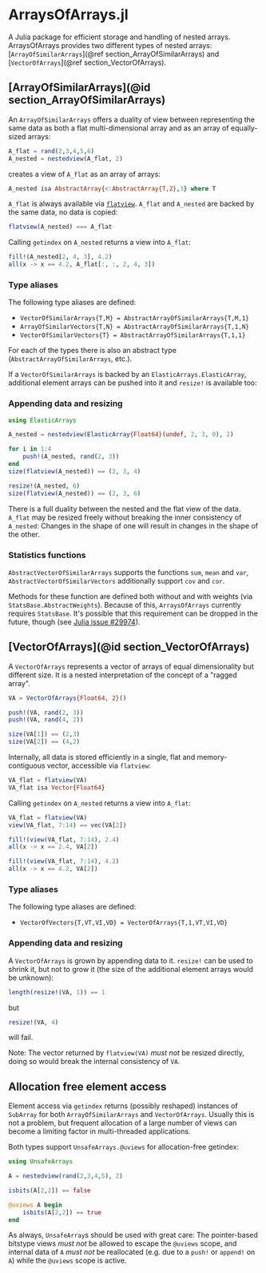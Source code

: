 # ArraysOfArrays.jl

A Julia package for efficient storage and handling of nested arrays. ArraysOfArrays provides two different types of nested arrays: [`ArrayOfSimilarArrays`](@ref section_ArrayOfSimilarArrays) and [`VectorOfArrays`](@ref section_VectorOfArrays).


## [ArrayOfSimilarArrays](@id section_ArrayOfSimilarArrays)

An `ArrayOfSimilarArrays` offers a duality of view between representing the same data as both a flat multi-dimensional array and as an array of equally-sized arrays:

```julia
A_flat = rand(2,3,4,5,6)
A_nested = nestedview(A_flat, 2)
```

creates a view of `A_flat` as an array of arrays:

```julia
A_nested isa AbstractArray{<:AbstractArray{T,2},3} where T
```

`A_flat` is always available via [`flatview`](@ref). `A_flat` and `A_nested` are backed by the same data, no data is copied:

```julia
flatview(A_nested) === A_flat
```

Calling `getindex` on `A_nested` returns a view into `A_flat`:

```julia
fill!(A_nested[2, 4, 3], 4.2)
all(x -> x == 4.2, A_flat[:, :, 2, 4, 3])
```

### Type aliases

The following type aliases are defined:

* `VectorOfSimilarArrays{T,M} = AbstractArrayOfSimilarArrays{T,M,1}`
* `ArrayOfSimilarVectors{T,N} = AbstractArrayOfSimilarArrays{T,1,N}`
* `VectorOfSimilarVectors{T} = AbstractArrayOfSimilarArrays{T,1,1}`

For each of the types there is also an abstract type (`AbstractArrayOfSimilarArrays`, etc.).

If a `VectorOfSimilarArrays` is backed by an `ElasticArrays.ElasticArray`, additional element arrays can be pushed into it and `resize!` is available too:

### Appending data and resizing

```julia
using ElasticArrays

A_nested = nestedview(ElasticArray{Float64}(undef, 2, 3, 0), 2)

for i in 1:4
    push!(A_nested, rand(2, 3))
end
size(flatview(A_nested)) == (2, 3, 4)

resize!(A_nested, 6)
size(flatview(A_nested)) == (2, 3, 6)
```

There is a full duality between the nested and the flat view of the data. `A_flat` may be resized freely without breaking the inner consistency of `A_nested`: Changes in the shape of one will result in changes in the shape of the other.

### Statistics functions

`AbstractVectorOfSimilarArrays` supports the functions `sum`, `mean` and `var`, `AbstractVectorOfSimilarVectors` additionally support `cov` and `cor`.

Methods for these function are defined both without and with weights (via `StatsBase.AbstractWeights`). Because of this, `ArraysOfArrays` currently requires `StatsBase`. It's possible that this requirement can be dropped in the future, though (see
[Julia issue #29974](https://github.com/JuliaLang/julia/issues/29974)).

## [VectorOfArrays](@id section_VectorOfArrays)

A `VectorOfArrays` represents a vector of arrays of equal dimensionality but different size. It is a nested interpretation of the concept of a "ragged array".

```julia
VA = VectorOfArrays{Float64, 2}()

push!(VA, rand(2, 3))
push!(VA, rand(4, 2))

size(VA[1]) == (2,3)
size(VA[2]) == (4,2)
```

Internally, all data is stored efficiently in a single, flat and memory-contiguous vector, accessible via `flatview`:

```julia
VA_flat = flatview(VA)
VA_flat isa Vector{Float64}
```

Calling `getindex` on `A_nested` returns a view into `A_flat`:

```julia
VA_flat = flatview(VA)
view(VA_flat, 7:14) == vec(VA[2])

fill!(view(VA_flat, 7:14), 2.4)
all(x -> x == 2.4, VA[2])

fill!(view(VA_flat, 7:14), 4.2)
all(x -> x == 4.2, VA[2])
```

### Type aliases
The following type aliases are defined:

* `VectorOfVectors{T,VT,VI,VD} = VectorOfArrays{T,1,VT,VI,VD}`

### Appending data and resizing

A `VectorOfArrays` is grown by appending data to it. `resize!` can be used to shrink it, but not to grow it (the size of the additional element arrays would be unknown):

```julia
length(resize!(VA, 1)) == 1
```

but

```julia
resize!(VA, 4)
```

will fail.

Note: The vector returned by `flatview(VA)` *must not* be resized directly, doing so would break the internal consistency of `VA`.


## Allocation free element access

Element access via `getindex` returns (possibly reshaped) instances of `SubArray` for both `ArrayOfSimilarArrays` and `VectorOfArrays`. Usually this is not a problem, but frequent allocation of a large number of views can become a limiting factor in multi-threaded applications.

Both types support `UnsafeArrays.@uviews` for allocation-free getindex:

```julia
using UnsafeArrays

A = nestedview(rand(2,3,4,5), 2)

isbits(A[2,2]) == false

@uviews A begin
    isbits(A[2,2]) == true
end
```

As always, `UnsafeArray`s should be used with great care: The pointer-based bitstype
views *must not* be allowed to escape the `@uviews` scope, and internal data of `A` *must not* be reallocated (e.g. due to a `push!` or `append!` on `A`) while the `@uviews` scope is active.
